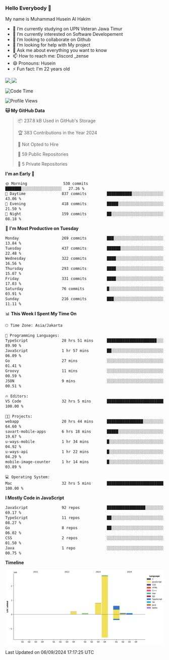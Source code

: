 ### Hello Everybody 👋

My name is Muhammad Husein Al Hakim

- 🔭 I’m currently studying on UPN Veteran Jawa Timur
- 🌱 I’m currently interested on Software Developement
- 👯 I’m looking to collaborate on Github
- 🤔 I’m looking for help with My project
- 💬 Ask me about everything you want to know
- 📫 How to reach me: Discord _zense
- 😄 Pronouns: Husein
- ⚡ Fun fact: I'm 22 years old

<p align="left">
<a href="https://github.com/huseinhq">
  <img height="180em" src="https://github-readme-stats-eight-theta.vercel.app/api?username=huseinhq&show_icons=true&theme=algolia&include_all_commits=true&count_private=true"/>
  <img height="180em" src="https://github-readme-stats-eight-theta.vercel.app/api/top-langs/?username=huseinhq&layout=compact&langs_count=8&theme=algolia"/>
</a>
</p>

<!--START_SECTION:waka-->
![Code Time](http://img.shields.io/badge/Code%20Time-1%2C384%20hrs%201%20min-blue)

![Profile Views](http://img.shields.io/badge/Profile%20Views-0-blue)

**🐱 My GitHub Data** 

> 📦 237.8 kB Used in GitHub's Storage 
 > 
> 🏆 383 Contributions in the Year 2024
 > 
> 🚫 Not Opted to Hire
 > 
> 📜 59 Public Repositories 
 > 
> 🔑 5 Private Repositories 
 > 
**I'm an Early 🐤** 

```text
🌞 Morning                530 commits         ███████░░░░░░░░░░░░░░░░░░   27.26 % 
🌆 Daytime                837 commits         ███████████░░░░░░░░░░░░░░   43.06 % 
🌃 Evening                418 commits         █████░░░░░░░░░░░░░░░░░░░░   21.50 % 
🌙 Night                  159 commits         ██░░░░░░░░░░░░░░░░░░░░░░░   08.18 % 
```
📅 **I'm Most Productive on Tuesday** 

```text
Monday                   269 commits         ███░░░░░░░░░░░░░░░░░░░░░░   13.84 % 
Tuesday                  437 commits         ██████░░░░░░░░░░░░░░░░░░░   22.48 % 
Wednesday                322 commits         ████░░░░░░░░░░░░░░░░░░░░░   16.56 % 
Thursday                 293 commits         ████░░░░░░░░░░░░░░░░░░░░░   15.07 % 
Friday                   331 commits         ████░░░░░░░░░░░░░░░░░░░░░   17.03 % 
Saturday                 76 commits          █░░░░░░░░░░░░░░░░░░░░░░░░   03.91 % 
Sunday                   216 commits         ███░░░░░░░░░░░░░░░░░░░░░░   11.11 % 
```


📊 **This Week I Spent My Time On** 

```text
🕑︎ Time Zone: Asia/Jakarta

💬 Programming Languages: 
TypeScript               28 hrs 51 mins      ██████████████████████░░░   89.90 % 
JavaScript               1 hr 57 mins        ██░░░░░░░░░░░░░░░░░░░░░░░   06.09 % 
Go                       27 mins             ░░░░░░░░░░░░░░░░░░░░░░░░░   01.41 % 
Groovy                   11 mins             ░░░░░░░░░░░░░░░░░░░░░░░░░   00.59 % 
JSON                     9 mins              ░░░░░░░░░░░░░░░░░░░░░░░░░   00.51 % 

🔥 Editors: 
VS Code                  32 hrs 5 mins       █████████████████████████   100.00 % 

🐱‍💻 Projects: 
webapp                   20 hrs 44 mins      ████████████████░░░░░░░░░   64.60 % 
savart-mobile-apps       6 hrs 18 mins       █████░░░░░░░░░░░░░░░░░░░░   19.67 % 
u-ways-mobile            1 hr 34 mins        █░░░░░░░░░░░░░░░░░░░░░░░░   04.92 % 
u-ways-api               1 hr 22 mins        █░░░░░░░░░░░░░░░░░░░░░░░░   04.29 % 
mobile-image-counter     1 hr 14 mins        █░░░░░░░░░░░░░░░░░░░░░░░░   03.89 % 

💻 Operating System: 
Mac                      32 hrs 5 mins       █████████████████████████   100.00 % 
```

**I Mostly Code in JavaScript** 

```text
JavaScript               92 repos            █████████████████░░░░░░░░   69.17 % 
TypeScript               11 repos            ██░░░░░░░░░░░░░░░░░░░░░░░   08.27 % 
Go                       8 repos             ██░░░░░░░░░░░░░░░░░░░░░░░   06.02 % 
CSS                      2 repos             ░░░░░░░░░░░░░░░░░░░░░░░░░   01.50 % 
Java                     1 repo              ░░░░░░░░░░░░░░░░░░░░░░░░░   00.75 % 
```



**Timeline**

![Lines of Code chart](https://raw.githubusercontent.com/HuseinHQ/HuseinHQ/main/assets/bar_graph.png)


 Last Updated on 06/09/2024 17:17:25 UTC
<!--END_SECTION:waka-->
